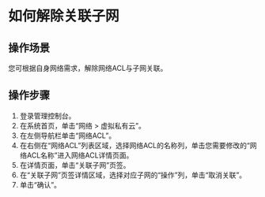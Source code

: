 # 如何解除关联子网<a name="mrs_03_0022"></a>

## 操作场景<a name="zh-cn_topic_0103318304_section17589388101425"></a>

您可根据自身网络需求，解除网络ACL与子网关联。

## 操作步骤<a name="zh-cn_topic_0103318304_section48436230101435"></a>

1.  登录管理控制台。
2.  在系统首页，单击“网络 \> 虚拟私有云”。
3.  在左侧导航栏单击“网络ACL”。
4.  在右侧在“网络ACL”列表区域，选择网络ACL的名称列，单击您需要修改的“网络ACL名称”进入网络ACL详情页面。
5.  在详情页面，单击“关联子网”页签。
6.  在“关联子网”页签详情区域，选择对应子网的“操作”列，单击“取消关联”。
7.  单击“确认”。

